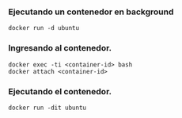### Ejecutando un contenedor en background
```
docker run -d ubuntu
```

### Ingresando al contenedor.
```
docker exec -ti <container-id> bash
docker attach <container-id>
```

### Ejecutando el contenedor.
```
docker run -dit ubuntu 
```
